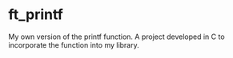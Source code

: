 # ft_printf
 My own version of the printf function. A project developed in C to incorporate the function into my library.
